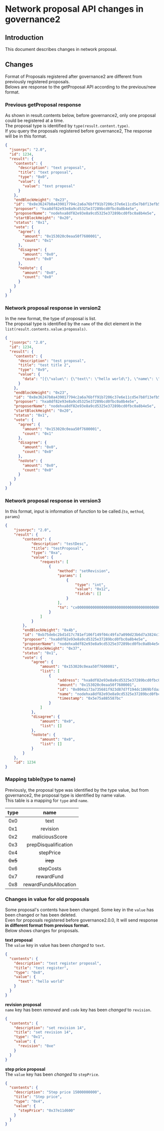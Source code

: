 # Network proposal API changes in governance2

## Introduction

This document describes changes in network proposal.

## Changes

Format of Proposals registered after governance2 are different from previously registered proposals.  
Belows are response to the getProposal API according to the previous/new format.

### Previous getProposal response

As shown in result.contents below, before governance2, only one proposal could be registered at a time.  
The proposal type is identified by `type(result.content.type)`.  
If you query the proposals registered before governance2, The response will be in this format.

```json
{
  "jsonrpc": "2.0",
  "id": 1234,
  "result": {
    "contents": {
      "description": "text proposal",
      "title": "text proposal",
      "type": "0x0",
      "value": {
        "value": "text proposal"
      }
    },
    "endBlockHeight": "0x23",
    "id": "0x8e36247b0a439017794c2a6a76bff91b7206c37e6e11cd5e7b8f13efb58c2570",
    "proposer": "hxa8df82e93e8a9cd5325e37289bcd0fbc0a8b4e5e",
    "proposerName": "nodehxa8df82e93e8a9cd5325e37289bcd0fbc0a8b4e5e",
    "startBlockHeight": "0x20",
    "status": "0x1",
    "vote": {
      "agree": {
        "amount": "0x153020c0eaa50f7600001",
        "count": "0x1"
      },
      "disagree": {
        "amount": "0x0",
        "count": "0x0"
      },
      "noVote": {
        "amount": "0x0",
        "count": "0x0"
      }
    }
  }
}
```

### Network proposal response in version2

In the new format, the type of proposal is list.  
The proposal type is identified by the `name` of the dict element in the `list(result.contents.value.proposals)`.  

```json
{
  "jsonrpc": "2.0",
  "id": 1234,
  "result": {
    "contents": {
      "description": "test proposal",
      "title": "test title 2",
      "type": "0x9",
      "value": {
        "data": "[{\"value\": {\"text\": \"hello world\"}, \"name\": \"text\"}]"
      }
    },
    "endBlockHeight": "0x23",
    "id": "0x8e36247b0a439017794c2a6a76bff91b7206c37e6e11cd5e7b8f13efb58c2570",
    "proposer": "hxa8df82e93e8a9cd5325e37289bcd0fbc0a8b4e5e",
    "proposerName": "nodehxa8df82e93e8a9cd5325e37289bcd0fbc0a8b4e5e",
    "startBlockHeight": "0x20",
    "status": "0x1",
    "vote": {
      "agree": {
        "amount": "0x153020c0eaa50f7600001",
        "count": "0x1"
      },
      "disagree": {
        "amount": "0x0",
        "count": "0x0"
      },
      "noVote": {
        "amount": "0x0",
        "count": "0x0"
      }
    }
  }
}
```

### Network proposal response in version3

In this format, input is information of function to be called.(`to`, `method`, `params`)

```json
{
    "jsonrpc": "2.0",
    "result": {
        "contents": {
            "description": "testDesc",
            "title": "testProposal",
            "type": "0xa",
            "value": {
                "requests": [
                    {
                        "method": "setRevision",
                        "params": [
                            {
                                "type": "int",
                                "value": "0x12", 
                                "fields": []
                            }
                        ],
                        "to": "cx0000000000000000000000000000000000000000"
                    }
                ]
            }
        },
        "endBlockHeight": "0x4b",
        "id": "0xb75debc2bd1d17c781ef106f149f04c49fa7a090d23b6d7a3824c10bb2b15375",
        "proposer": "hxa8df82e93e8a9cd5325e37289bcd0fbc0a8b4e5e",
        "proposerName": "nodehxa8df82e93e8a9cd5325e37289bcd0fbc0a8b4e5e",
        "startBlockHeight": "0x37",
        "status": "0x1",
        "vote": {
            "agree": {
                "amount": "0x153020c0eaa50f7600001",
                "list": [
                    {
                        "address": "hxa8df82e93e8a9cd5325e37289bcd0fbc0a8b4e5e",
                        "amount": "0x153020c0eaa50f7600001",
                        "id": "0x804a173a735681f923d87d7f194dc1069bfdaa80d554d0051d82f537554273e8",
                        "name": "nodehxa8df82e93e8a9cd5325e37289bcd0fbc0a8b4e5e",
                        "timestamp": "0x5e75a885587bc"
                    }
                ]
            },
            "disagree": {
                "amount": "0x0",
                "list": []
            },
            "noVote": {
                "amount": "0x0",
                "list": []
            }
        }
    },
    "id": 1234
}
```


### Mapping table(type to name)

Previously, the proposal type was identified by the type value, but from governance2, the proposal type is identified by
name value.  
This table is a mapping for `type` and `name`.

|type|name|
|:---:|:---:|
|0x0|text|
|0x1|revision|
|0x2|maliciousScore|
|0x3|prepDisqualification|
|0x4|stepPrice|
|~~0x5~~|~~irep~~|
|0x6|stepCosts|
|0x7|rewardFund|
|0x8|rewardFundsAllocation|

### Changes in value for old proposals

Some proposal's contents have been changed. Some key in the `value` has been changed or has been deleted.  
Even for proposals registered before governance2.0.0, It will send response **in different format from previous format.**  
Below shows changes for proposals.

**text proposal**  
The `value` key in value has been *changed* to `text`.
```json
{
  "contents": {
    "description": "test register proposal",
    "title": "test register",
    "type": "0x0",
    "value": {
      "text": "hello world"
    }
  }
}
```
**revision proposal**  
`name` key has been *removed* and `code` key has been *changed* to `revision`.
```json
{
  "contents": {
    "description": "set revision 14",
    "title": "set revision 14",
    "type": "0x1",
    "value": {
      "revision": "0xe"
    }
  }
}
```
**step price proposal**  
The `value` key has been *changed* to `stepPrice`.
```json
{
  "contents": {
    "description": "Step price 15000000000",
    "title": "Step price",
    "type": "0x4",
    "value": {
      "stepPrice": "0x37e11d600"
    }
  }
}
```
